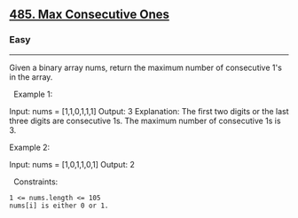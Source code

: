 <h2><a href="https://leetcode.com/problems/max-consecutive-ones/">485. Max Consecutive Ones</a></h2><h3>Easy</h3><hr>Given a binary array nums, return the maximum number of consecutive 1's in the array.

 
Example 1:

Input: nums = [1,1,0,1,1,1]
Output: 3
Explanation: The first two digits or the last three digits are consecutive 1s. The maximum number of consecutive 1s is 3.


Example 2:

Input: nums = [1,0,1,1,0,1]
Output: 2


 
Constraints:


	1 <= nums.length <= 105
	nums[i] is either 0 or 1.

